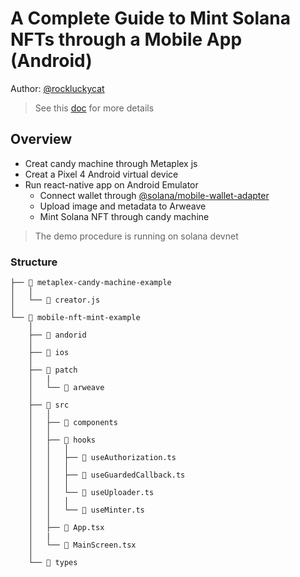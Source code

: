 # A Complete Guide to Mint Solana NFTs through a Mobile App (Android)

Author: [@rockluckycat](https://twitter.com/RockLuckyCat)

> See this [doc](https://book.solmeet.dev/notes/complete-guide-to-mint-solana-nft-on-mobile) for more details

## Overview
- Creat candy machine through Metaplex js
- Creat a Pixel 4 Android virtual device
- Run react-native app on Android Emulator
    - Connect wallet through [@solana/mobile-wallet-adapter](https://github.com/solana-mobile/mobile-wallet-adapter)
    - Upload image and metadata to Arweave
    - Mint Solana NFT through candy machine

> The demo procedure is running on solana devnet

### Structure

```
├── 📂 metaplex-candy-machine-example
│   │
│   └── 📄 creator.js
│
└── 📂 mobile-nft-mint-example
    │
    ├── 📂 andorid
    │
    ├── 📂 ios
    │
    ├── 📂 patch
    │   |
    │   └── 📂 arweave
    │
    ├── 📂 src
    │   │
    │   ├── 📂 components
    │   │
    │   ├── 📂 hooks
    │   │   │
    │   │   ├── 📄 useAuthorization.ts
    │   │   │
    │   │   ├── 📄 useGuardedCallback.ts
    │   │   │
    │   │   └── 📄 useUploader.ts
    │   │   │
    │   │   └── 📄 useMinter.ts
    │   │
    │   ├── 📄 App.tsx
    │   |
    │   └── 📄 MainScreen.tsx
    │
    └── 📂 types
```

